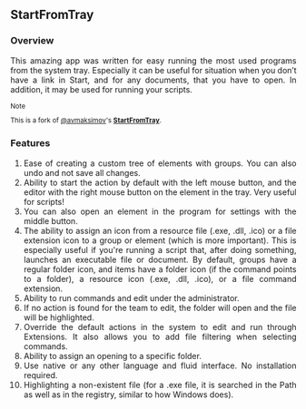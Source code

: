 <div align=justify>
  
## StartFromTray

### Overview
This amazing app was written for easy running the most used programs from the system tray. Especially it can be useful for situation when you don’t have a link in Start, and for any documents, that you have to open. In addition, it may be used for running your scripts. </div>

<sup>

>[!Note]
>This is a fork of [@avmaksimov](https://github.com/avmaksimov)'s [**StartFromTray**](https://github.com/avmaksimov/StartFromTray).

</sup>

<div align=justify>

### Features
1. Ease of creating a custom tree of elements with groups. You can also undo and not save all changes.
2. Ability to start the action by default with the left mouse button, and the editor with the right mouse button on the element in the tray. Very useful for scripts!
3. You can also open an element in the program for settings with the middle button.
4. The ability to assign an icon from a resource file (.exe, .dll, .ico) or a file extension icon to a group or element (which is more important). This is especially useful if you're running a script that, after doing something, launches an executable file or document. By default, groups have a regular folder icon, and items have a folder icon (if the command points to a folder), a resource icon (.exe, .dll, .ico), or a file command extension.
5. Ability to run commands and edit under the administrator.
6. If no action is found for the team to edit, the folder will open and the file will be highlighted.
7. Override the default actions in the system to edit and run through Extensions. It also allows you to add file filtering when selecting commands.
8. Ability to assign an opening to a specific folder.
9. Use native or any other language and fluid interface. No installation required.
10. Highlighting a non-existent file (for a .exe file, it is searched in the Path as well as in the registry, similar to how Windows does).

</div>
